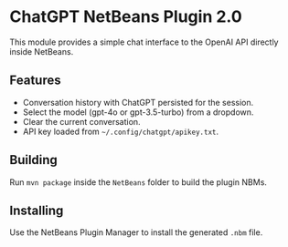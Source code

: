 # ChatGPT NetBeans Plugin 2.0

This module provides a simple chat interface to the OpenAI API directly inside NetBeans.

## Features

* Conversation history with ChatGPT persisted for the session.
* Select the model (gpt-4o or gpt-3.5-turbo) from a dropdown.
* Clear the current conversation.
* API key loaded from `~/.config/chatgpt/apikey.txt`.

## Building

Run `mvn package` inside the `NetBeans` folder to build the plugin NBMs.

## Installing

Use the NetBeans Plugin Manager to install the generated `.nbm` file.
